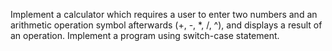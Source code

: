 Implement a calculator which requires a user to enter two numbers and an arithmetic operation
symbol afterwards (+, -, *, /, ^), and displays a result of an operation.
Implement a program using switch-case statement.
